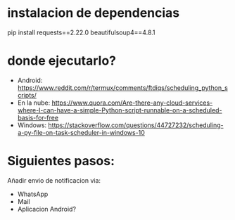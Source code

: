 # instalacion de dependencias
pip install requests==2.22.0 beautifulsoup4==4.8.1

# donde ejecutarlo?
- Android: https://www.reddit.com/r/termux/comments/ftdiqs/scheduling_python_scripts/
- En la nube: https://www.quora.com/Are-there-any-cloud-services-where-I-can-have-a-simple-Python-script-runnable-on-a-scheduled-basis-for-free
- Windows: https://stackoverflow.com/questions/44727232/scheduling-a-py-file-on-task-scheduler-in-windows-10

# Siguientes pasos:
Añadir envio de notificacion via:
- WhatsApp
- Mail
- Aplicacion Android?
